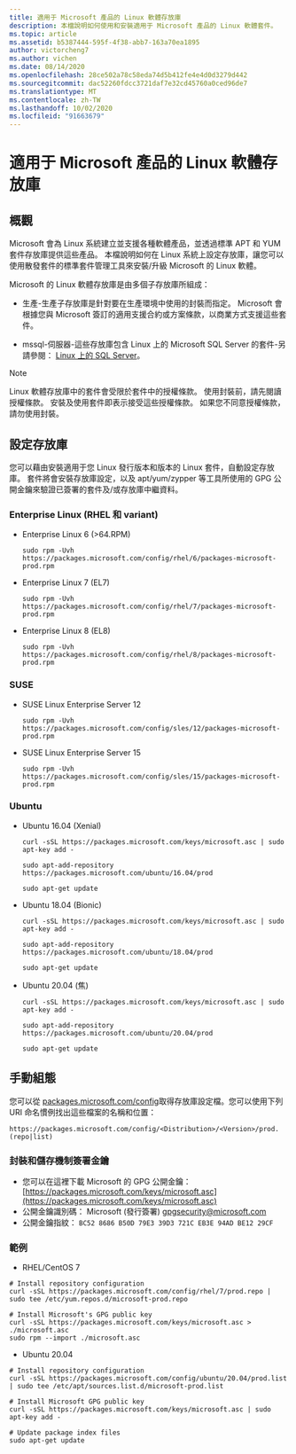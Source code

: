 ```yaml
---
title: 適用于 Microsoft 產品的 Linux 軟體存放庫
description: 本檔說明如何使用和安裝適用于 Microsoft 產品的 Linux 軟體套件。
ms.topic: article
ms.assetid: b5387444-595f-4f38-abb7-163a70ea1895
author: victorcheng7
ms.author: vichen
ms.date: 08/14/2020
ms.openlocfilehash: 28ce502a78c58eda74d5b412fe4e4d0d3279d442
ms.sourcegitcommit: dac52260fdcc3721daf7e32cd45760a0ced96de7
ms.translationtype: MT
ms.contentlocale: zh-TW
ms.lasthandoff: 10/02/2020
ms.locfileid: "91663679"
---
```

# <a name="linux-software-repository-for-microsoft-products"></a>適用于 Microsoft 產品的 Linux 軟體存放庫

## <a name="overview"></a>概觀

Microsoft 會為 Linux 系統建立並支援各種軟體產品，並透過標準 APT 和 YUM 套件存放庫提供這些產品。 本檔說明如何在 Linux 系統上設定存放庫，讓您可以使用散發套件的標準套件管理工具來安裝/升級 Microsoft 的 Linux 軟體。

Microsoft 的 Linux 軟體存放庫是由多個子存放庫所組成：

 - 生產-生產子存放庫是針對要在生產環境中使用的封裝而指定。 Microsoft 會根據您與 Microsoft 簽訂的適用支援合約或方案條款，以商業方式支援這些套件。

 - mssql-伺服器-這些存放庫包含 Linux 上的 Microsoft SQL Server 的套件-另請參閱： [Linux 上的 SQL Server](https://www.microsoft.com/sql-server/sql-server-vnext-including-Linux)。

> [!NOTE]
> Linux 軟體存放庫中的套件會受限於套件中的授權條款。 使用封裝前，請先閱讀授權條款。 安裝及使用套件即表示接受這些授權條款。 如果您不同意授權條款，請勿使用封裝。

## <a name="configuring-the-repositories"></a>設定存放庫

您可以藉由安裝適用于您 Linux 發行版本和版本的 Linux 套件，自動設定存放庫。 套件將會安裝存放庫設定，以及 apt/yum/zypper 等工具所使用的 GPG 公開金鑰來驗證已簽署的套件及/或存放庫中繼資料。

### <a name="enterprise-linux-rhel-and-variants"></a>Enterprise Linux (RHEL 和 variant) 

 - Enterprise Linux 6 (>64.RPM) <p>`sudo rpm -Uvh https://packages.microsoft.com/config/rhel/6/packages-microsoft-prod.rpm`

 - Enterprise Linux 7 (EL7) <p>`sudo rpm -Uvh https://packages.microsoft.com/config/rhel/7/packages-microsoft-prod.rpm`

 - Enterprise Linux 8 (EL8) <p>`sudo rpm -Uvh https://packages.microsoft.com/config/rhel/8/packages-microsoft-prod.rpm`

### <a name="suse"></a>SUSE

 - SUSE Linux Enterprise Server 12<p>`sudo rpm -Uvh https://packages.microsoft.com/config/sles/12/packages-microsoft-prod.rpm`

 - SUSE Linux Enterprise Server 15<p>`sudo rpm -Uvh https://packages.microsoft.com/config/sles/15/packages-microsoft-prod.rpm`

### <a name="ubuntu"></a>Ubuntu

 - Ubuntu 16.04 (Xenial) <p>`curl -sSL https://packages.microsoft.com/keys/microsoft.asc | sudo apt-key add -`<p>`sudo apt-add-repository https://packages.microsoft.com/ubuntu/16.04/prod`<p>`sudo apt-get update`

 - Ubuntu 18.04 (Bionic) <p>`curl -sSL https://packages.microsoft.com/keys/microsoft.asc | sudo apt-key add -`<p>`sudo apt-add-repository https://packages.microsoft.com/ubuntu/18.04/prod`<p>`sudo apt-get update`

 - Ubuntu 20.04 (焦) <p>`curl -sSL https://packages.microsoft.com/keys/microsoft.asc | sudo apt-key add -`<p>`sudo apt-add-repository https://packages.microsoft.com/ubuntu/20.04/prod`<p>`sudo apt-get update`

## <a name="manual-configuration"></a>手動組態

您可以從 [packages.microsoft.com/config](https://packages.microsoft.com/config/)取得存放庫設定檔。您可以使用下列 URI 命名慣例找出這些檔案的名稱和位置：

`https://packages.microsoft.com/config/<Distribution>/<Version>/prod.(repo|list)`

### <a name="package-and-repository-signing-key"></a>封裝和儲存機制簽署金鑰

- 您可以在這裡下載 Microsoft 的 GPG 公開金鑰： [https://packages.microsoft.com/keys/microsoft.asc](https://packages.microsoft.com/keys/microsoft.asc)
- 公開金鑰識別碼： Microsoft (發行簽署) <gpgsecurity@microsoft.com>
- 公開金鑰指紋： `BC52 8686 B50D 79E3 39D3 721C EB3E 94AD BE12 29CF`

### <a name="examples"></a>範例

 - RHEL/CentOS 7

```
# Install repository configuration
curl -sSL https://packages.microsoft.com/config/rhel/7/prod.repo | sudo tee /etc/yum.repos.d/microsoft-prod.repo

# Install Microsoft's GPG public key
curl -sSL https://packages.microsoft.com/keys/microsoft.asc > ./microsoft.asc
sudo rpm --import ./microsoft.asc
```

 - Ubuntu 20.04

```
# Install repository configuration
curl -sSL https://packages.microsoft.com/config/ubuntu/20.04/prod.list | sudo tee /etc/apt/sources.list.d/microsoft-prod.list

# Install Microsoft GPG public key
curl -sSL https://packages.microsoft.com/keys/microsoft.asc | sudo apt-key add -

# Update package index files
sudo apt-get update
```
